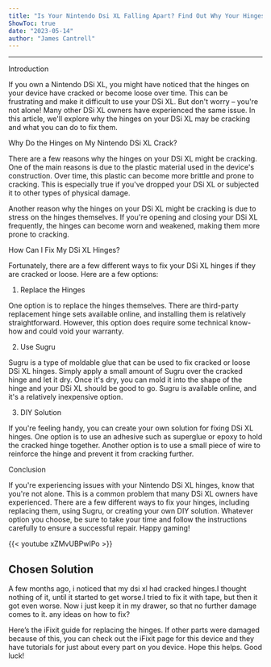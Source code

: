 ```yaml
---
title: "Is Your Nintendo Dsi XL Falling Apart? Find Out Why Your Hinges Are Cracked and How to Fix Them!"
ShowToc: true 
date: "2023-05-14"
author: "James Cantrell"
---
```

*****
Introduction

If you own a Nintendo DSi XL, you might have noticed that the hinges on your device have cracked or become loose over time. This can be frustrating and make it difficult to use your DSi XL. But don't worry – you're not alone! Many other DSi XL owners have experienced the same issue. In this article, we'll explore why the hinges on your DSi XL may be cracking and what you can do to fix them.

Why Do the Hinges on My Nintendo DSi XL Crack?

There are a few reasons why the hinges on your DSi XL might be cracking. One of the main reasons is due to the plastic material used in the device's construction. Over time, this plastic can become more brittle and prone to cracking. This is especially true if you've dropped your DSi XL or subjected it to other types of physical damage.

Another reason why the hinges on your DSi XL might be cracking is due to stress on the hinges themselves. If you're opening and closing your DSi XL frequently, the hinges can become worn and weakened, making them more prone to cracking.

How Can I Fix My DSi XL Hinges?

Fortunately, there are a few different ways to fix your DSi XL hinges if they are cracked or loose. Here are a few options:

1. Replace the Hinges

One option is to replace the hinges themselves. There are third-party replacement hinge sets available online, and installing them is relatively straightforward. However, this option does require some technical know-how and could void your warranty.

2. Use Sugru

Sugru is a type of moldable glue that can be used to fix cracked or loose DSi XL hinges. Simply apply a small amount of Sugru over the cracked hinge and let it dry. Once it's dry, you can mold it into the shape of the hinge and your DSi XL should be good to go. Sugru is available online, and it's a relatively inexpensive option.

3. DIY Solution

If you're feeling handy, you can create your own solution for fixing DSi XL hinges. One option is to use an adhesive such as superglue or epoxy to hold the cracked hinge together. Another option is to use a small piece of wire to reinforce the hinge and prevent it from cracking further.

Conclusion

If you're experiencing issues with your Nintendo DSi XL hinges, know that you're not alone. This is a common problem that many DSi XL owners have experienced. There are a few different ways to fix your hinges, including replacing them, using Sugru, or creating your own DIY solution. Whatever option you choose, be sure to take your time and follow the instructions carefully to ensure a successful repair. Happy gaming!

{{< youtube xZMvUBPwIPo >}} 



## Chosen Solution
 A few months ago, i noticed that my dsi xl  had cracked hinges.I thought nothing of it, until it started to get worse.I tried to fix it with tape, but then it got even worse. Now i just keep it in my drawer, so that no further damage comes to it.  any ideas on how to fix?

 Here’s the iFixit guide for replacing the hinges. If other parts were damaged because of this, you can check out the iFixit page for this device and they have tutorials for just about every part on you device. Hope this helps. Good luck!




